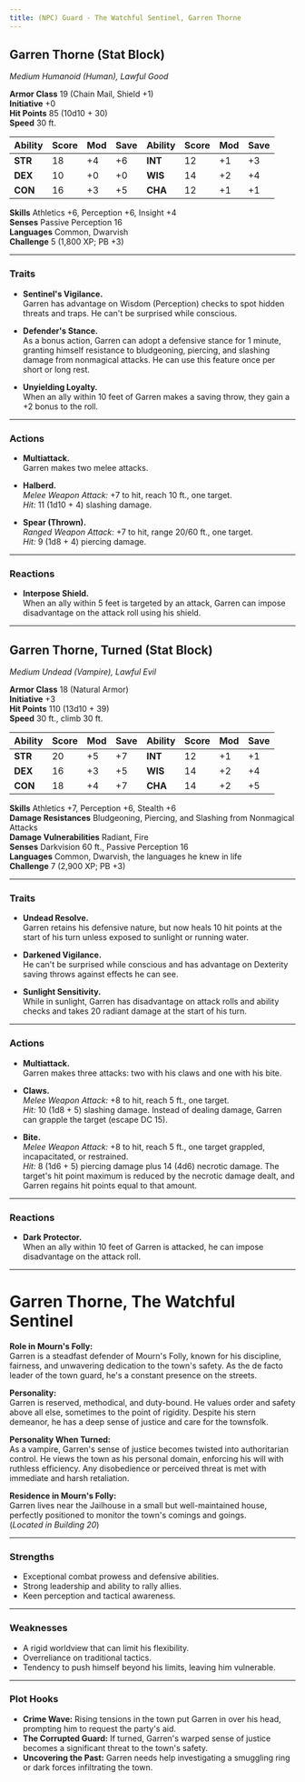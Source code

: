 ```yaml
---
title: (NPC) Guard - The Watchful Sentinel, Garren Thorne
---
```


## **Garren Thorne (Stat Block)**

*Medium Humanoid (Human), Lawful Good*

**Armor Class** 19 (Chain Mail, Shield +1)  
**Initiative** +0  
**Hit Points** 85 (10d10 + 30)  
**Speed** 30 ft.

| Ability   | Score | Mod | Save | Ability   | Score | Mod | Save |
|-----------|-------|-----|------|-----------|-------|-----|------|
| **STR**   | 18    | +4  | +6   | **INT**   | 12    | +1  | +3   |
| **DEX**   | 10    | +0  | +0   | **WIS**   | 14    | +2  | +4   |
| **CON**   | 16    | +3  | +5   | **CHA**   | 12    | +1  | +1   |

**Skills** Athletics +6, Perception +6, Insight +4  
**Senses** Passive Perception 16  
**Languages** Common, Dwarvish  
**Challenge** 5 (1,800 XP; PB +3)

---

### **Traits**

- **Sentinel's Vigilance.**  
  Garren has advantage on Wisdom (Perception) checks to spot hidden threats and traps. He can't be surprised while conscious.

- **Defender's Stance.**  
  As a bonus action, Garren can adopt a defensive stance for 1 minute, granting himself resistance to bludgeoning, piercing, and slashing damage from nonmagical attacks. He can use this feature once per short or long rest.

- **Unyielding Loyalty.**  
  When an ally within 10 feet of Garren makes a saving throw, they gain a +2 bonus to the roll.

---

### **Actions**

- **Multiattack.**  
  Garren makes two melee attacks.

- **Halberd.**  
  *Melee Weapon Attack:* +7 to hit, reach 10 ft., one target.  
  *Hit:* 11 (1d10 + 4) slashing damage.

- **Spear (Thrown).**  
  *Ranged Weapon Attack:* +7 to hit, range 20/60 ft., one target.  
  *Hit:* 9 (1d8 + 4) piercing damage.

---

### **Reactions**

- **Interpose Shield.**  
  When an ally within 5 feet is targeted by an attack, Garren can impose disadvantage on the attack roll using his shield.

---

## **Garren Thorne, Turned (Stat Block)**

*Medium Undead (Vampire), Lawful Evil*

**Armor Class** 18 (Natural Armor)  
**Initiative** +3  
**Hit Points** 110 (13d10 + 39)  
**Speed** 30 ft., climb 30 ft.

| Ability   | Score | Mod | Save | Ability   | Score | Mod | Save |
|-----------|-------|-----|------|-----------|-------|-----|------|
| **STR**   | 20    | +5  | +7   | **INT**   | 12    | +1  | +1   |
| **DEX**   | 16    | +3  | +5   | **WIS**   | 14    | +2  | +4   |
| **CON**   | 18    | +4  | +7   | **CHA**   | 14    | +2  | +5   |

**Skills** Athletics +7, Perception +6, Stealth +6  
**Damage Resistances** Bludgeoning, Piercing, and Slashing from Nonmagical Attacks  
**Damage Vulnerabilities** Radiant, Fire  
**Senses** Darkvision 60 ft., Passive Perception 16  
**Languages** Common, Dwarvish, the languages he knew in life  
**Challenge** 7 (2,900 XP; PB +3)

---

### **Traits**

- **Undead Resolve.**  
  Garren retains his defensive nature, but now heals 10 hit points at the start of his turn unless exposed to sunlight or running water.

- **Darkened Vigilance.**  
  He can't be surprised while conscious and has advantage on Dexterity saving throws against effects he can see.

- **Sunlight Sensitivity.**  
  While in sunlight, Garren has disadvantage on attack rolls and ability checks and takes 20 radiant damage at the start of his turn.

---

### **Actions**

- **Multiattack.**  
  Garren makes three attacks: two with his claws and one with his bite.

- **Claws.**  
  *Melee Weapon Attack:* +8 to hit, reach 5 ft., one target.  
  *Hit:* 10 (1d8 + 5) slashing damage. Instead of dealing damage, Garren can grapple the target (escape DC 15).

- **Bite.**  
  *Melee Weapon Attack:* +8 to hit, reach 5 ft., one target grappled, incapacitated, or restrained.  
  *Hit:* 8 (1d6 + 5) piercing damage plus 14 (4d6) necrotic damage. The target's hit point maximum is reduced by the necrotic damage dealt, and Garren regains hit points equal to that amount.

---

### **Reactions**

- **Dark Protector.**  
  When an ally within 10 feet of Garren is attacked, he can impose disadvantage on the attack roll.

---

# **Garren Thorne, The Watchful Sentinel**

**Role in Mourn's Folly:**  
Garren is a steadfast defender of Mourn's Folly, known for his discipline, fairness, and unwavering dedication to the town's safety. As the de facto leader of the town guard, he's a constant presence on the streets.

**Personality:**  
Garren is reserved, methodical, and duty-bound. He values order and safety above all else, sometimes to the point of rigidity. Despite his stern demeanor, he has a deep sense of justice and care for the townsfolk.

**Personality When Turned:**  
As a vampire, Garren's sense of justice becomes twisted into authoritarian control. He views the town as his personal domain, enforcing his will with ruthless efficiency. Any disobedience or perceived threat is met with immediate and harsh retaliation.

**Residence in Mourn's Folly:**  
Garren lives near the Jailhouse in a small but well-maintained house, perfectly positioned to monitor the town's comings and goings.  
(*Located in Building 20*)

---

### **Strengths**

- Exceptional combat prowess and defensive abilities.  
- Strong leadership and ability to rally allies.  
- Keen perception and tactical awareness.

---

### **Weaknesses**

- A rigid worldview that can limit his flexibility.  
- Overreliance on traditional tactics.  
- Tendency to push himself beyond his limits, leaving him vulnerable.

---

### **Plot Hooks**

- **Crime Wave:** Rising tensions in the town put Garren in over his head, prompting him to request the party's aid.  
- **The Corrupted Guard:** If turned, Garren's warped sense of justice becomes a significant threat to the town's safety.  
- **Uncovering the Past:** Garren needs help investigating a smuggling ring or dark forces infiltrating the town.
